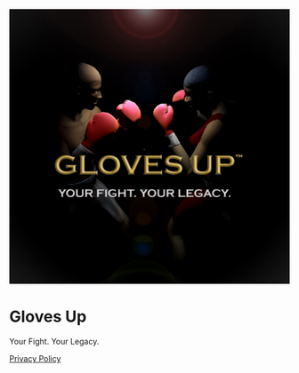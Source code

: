 <!DOCTYPE html>
<html lang="en">
<head>
</head>
<body>
  <img src="Assets/Gloves up_game cover.jpg" alt="Gloves Up Cover Art" width="600">

  <h1>Gloves Up</h1>
  <p>Your Fight. Your Legacy.</p>
  <a href="privacyPolicy" target="_blank">Privacy Policy</a>
</body>
</html>
